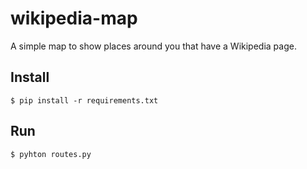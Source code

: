 # wikipedia-map
A simple map to show places around you that have a Wikipedia page.

## Install 
``$ pip install -r requirements.txt ``

## Run
``$ pyhton routes.py``
